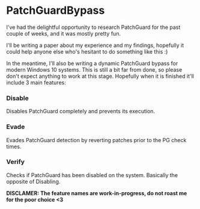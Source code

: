 # **PatchGuardBypass**

I've had the delightful opportunity to research PatchGuard for the past couple of weeks, and it was mostly pretty fun.

I'll be writing a paper about my experience and my findings, hopefully it could help anyone else who's hesitant to do something like this :)

In the meantime, I'll also be writing a dynamic PatchGuard bypass for modern Windows 10 systems. This is still a bit far from done, so please don't expect anything to work at this stage.
Hopefully when it is finished it'll include 3 main features:

### **Disable**
Disables PatchGuard completely and prevents its execution.

### **Evade** 
Evades PatchGuard detection by reverting patches prior to the PG check times.

### **Verify**
Checks if PatchGuard has been disabled on the system. Basically the opposite of Disabling.

**DISCLAMER: The feature names are work-in-progress, do not roast me for the poor choice <3**

